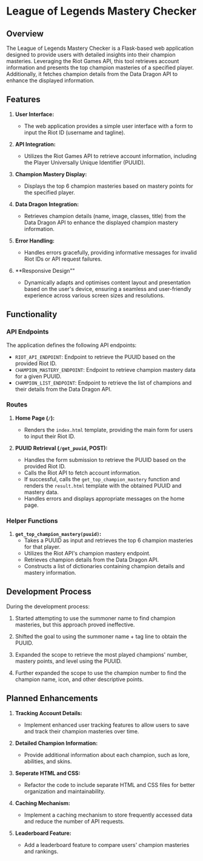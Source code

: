 # League of Legends Mastery Checker

## Overview

The League of Legends Mastery Checker is a Flask-based web application designed to provide users with detailed insights into their champion masteries. Leveraging the Riot Games API, this tool retrieves account information and presents the top champion masteries of a specified player. Additionally, it fetches champion details from the Data Dragon API to enhance the displayed information.

## Features

1. **User Interface:**
    - The web application provides a simple user interface with a form to input the Riot ID (username and tagline).

2. **API Integration:**
    - Utilizes the Riot Games API to retrieve account information, including the Player Universally Unique Identifier (PUUID).

3. **Champion Mastery Display:**
    - Displays the top 6 champion masteries based on mastery points for the specified player.

4. **Data Dragon Integration:**
    - Retrieves champion details (name, image, classes, title) from the Data Dragon API to enhance the displayed champion mastery information.

5. **Error Handling:**
    - Handles errors gracefully, providing informative messages for invalid Riot IDs or API request failures.
  
6. **Responsive Design""
     -  Dynamically adapts and optimises content layout and presentation based on the user's device, ensuring a seamless and user-friendly experience across various screen sizes and resolutions. 

## Functionality

### API Endpoints

The application defines the following API endpoints:

- `RIOT_API_ENDPOINT`: Endpoint to retrieve the PUUID based on the provided Riot ID.
- `CHAMPION_MASTERY_ENDPOINT`: Endpoint to retrieve champion mastery data for a given PUUID.
- `CHAMPION_LIST_ENDPOINT`: Endpoint to retrieve the list of champions and their details from the Data Dragon API.

### Routes

1. **Home Page (`/`):**
    - Renders the `index.html` template, providing the main form for users to input their Riot ID.

2. **PUUID Retrieval (`/get_puuid`, POST):**
    - Handles the form submission to retrieve the PUUID based on the provided Riot ID.
    - Calls the Riot API to fetch account information.
    - If successful, calls the `get_top_champion_mastery` function and renders the `result.html` template with the obtained PUUID and mastery data.
    - Handles errors and displays appropriate messages on the home page.

### Helper Functions

1. **`get_top_champion_mastery(puuid)`:**
    - Takes a PUUID as input and retrieves the top 6 champion masteries for that player.
    - Utilizes the Riot API's champion mastery endpoint.
    - Retrieves champion details from the Data Dragon API.
    - Constructs a list of dictionaries containing champion details and mastery information.

## Development Process

During the development process:

1. Started attempting to use the summoner name to find champion masteries, but this approach proved ineffective.
   
3. Shifted the goal to using the summoner name + tag line to obtain the PUUID.
   
5. Expanded the scope to retrieve the most played champions' number, mastery points, and level using the PUUID.
   
7. Further expanded the scope to use the champion number to find the champion name, icon, and other descriptive points.

## Planned Enhancements

1. **Tracking Account Details:**
    - Implement enhanced user tracking features to allow users to save and track their champion masteries over time.

2. **Detailed Champion Information:**
    - Provide additional information about each champion, such as lore, abilities, and skins.

3. **Seperate HTML and CSS:**
    - Refactor the code to include separate HTML and CSS files for better organization and maintainability.

4. **Caching Mechanism:**
    - Implement a caching mechanism to store frequently accessed data and reduce the number of API requests.

5. **Leaderboard Feature:**
    - Add a leaderboard feature to compare users' champion masteries and rankings.

